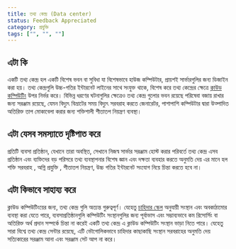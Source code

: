 ```yaml
---
title: তথ্য কেন্দ্র (Data center) 
status: Feedback Appreciated
category: প্রযুক্তি
tags: ["", "", ""]
---
```


## এটা কি

একটি তথ্য কেন্দ্র হল একটি বিশেষ ভবন বা সুবিধা যা বিশেষভাবে হাউজ কম্পিউটার, প্রায়শই সার্ভারগুলির জন্য ডিজাইন করা হয়।
তথ্য কেন্দ্রগুলি উচ্চ-গতির ইন্টারনেট লাইনের সাথে সংযুক্ত থাকে,
বিশেষ করে তথ্য কেন্দ্রের ক্ষেত্রে [ক্লাউড কম্পিউটিং](bn/cloud-computing/) উপর নির্ভর করে।
বিভিন্ন ধরণের  ঘটনাগুলির ক্ষেত্রেও তথ্য কেন্দ্র গুলোর ভবন রয়েছে  পরিষেবা বজায় রাখার জন্য সরঞ্জাম রয়েছে,
যেমন  বিদ্যুৎ বিভ্রাটের সময় বিদ্যুৎ সরবরাহ করতে জেনারেটর, পাশাপাশি কম্পিউটার দ্বারা উত্পাদিত অতিরিক্ত তাপ মোকাবেলা করার জন্য শক্তিশালী শীতাতপ নিয়ন্ত্রণ ব্যবস্থা।

## এটা যেসব সমস্যাতে দৃষ্টিপাত করে

প্রতিটি ব্যবসা প্রতিষ্ঠান, যেখানে তারা অবস্থিত, সেখানে নিজস্ব সার্ভার সরঞ্জাম হোস্ট করার পরিবর্তে 
তথ্য কেন্দ্র এসব প্রতিষ্ঠান এবং ব্যক্তিদের বড় পরিসরে তথ্য ব্যবস্থাপনার বিশেষ জ্ঞান এবং দক্ষতা ব্যবহার করতে অনুমতি দেয়
এর মানে হল শক্তি সরবরাহ , অগ্নি প্রযুক্তি , শীতাতপ নিয়ন্ত্রণ, উচ্চ গতির ইন্টারনেট সংযোগ নিয়ে চিন্তা করতে হবে না। 

## এটা কিভাবে সাহায্য করে

ক্লাউড কম্পিউটিংয়ের জন্য, তথ্য কেন্দ্র গুলি অত্যন্ত গুরুত্বপূর্ণ।
যেহেতু [চাহিদার স্কেল](bn/scalability/) অনুযায়ী সংস্থান এবং অবকাঠামোর ব্যবস্থা করা যেতে পারে,
ব্যবসাপ্রতিষ্ঠানগুলি কম্পিউটিং সংস্থানগুলির জন্য পূর্বাভাস এবং সম্ভাব্যভাবে কম রিসোর্সিং বা অতিরিক্ত অর্থ প্রদান সম্পর্কে চিন্তা না করেই একটি তথ্য কেন্দ্র এ  ক্লাউড কম্পিউটিং সংস্থান ভাড়া নিতে পারে।
যেহেতু সারা বিশ্বে তথ্য কেন্দ্র সেন্টার রয়েছে,
এটি ভৌগোলিকভাবে চাহিদার কাছাকাছি সংস্থান সরবরাহের অনুমতি দেয়
সত্যিকারের সরঞ্জাম আনা এবং সরঞ্জাম সেট আপ না করে। 
